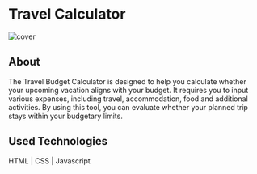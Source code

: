 # Travel Calculator

![cover](./assets/img/mockup.png)

## About

The Travel Budget Calculator is designed to help you calculate whether your upcoming vacation aligns with your budget. It requires you to input various expenses, including travel, accommodation, food and additional activities. By using this tool, you can evaluate whether your planned trip stays within your budgetary limits.

## Used Technologies

HTML | CSS | Javascript
